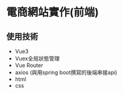 # 電商網站實作(前端)
## 使用技術
- Vue3
- Vuex全局狀態管理
- Vue Router
- axios (與用spring boot撰寫的後端串接api)
- html
- css
